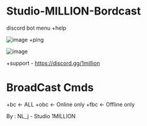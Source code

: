 # Studio-MILLION-Bordcast
discord bot
menu +help

![image](https://github.com/user-attachments/assets/63609653-2e6d-4929-8c18-0af6b8db5911)
+ping

![image](https://github.com/user-attachments/assets/87ad8db4-9903-4c38-97e5-e06cc6d8b466)

+support - https://discord.gg/1million

# BroadCast Cmds
+bc <- ALL
+obc <- Online only
+fbc <- Offline only

By : NL_j - Studio 1MILLION
